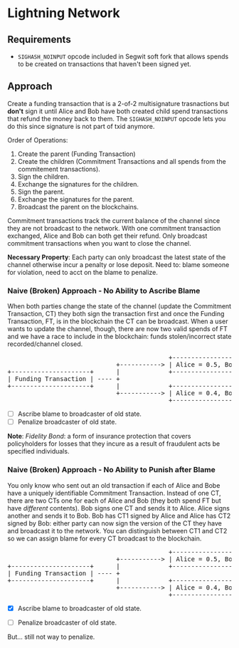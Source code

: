 Lightning Network
=================

Requirements
------------
* `SIGHASH_NOINPUT` opcode included in Segwit soft fork that allows spends to be created on transactions that haven't been signed yet.


Approach
---------
Create a funding transaction that is a 2-of-2 multisignature trasnactions but **don't** sign it until Alice and Bob have both created child spend transactions that refund the money back to them.
The `SIGHASH_NOINPUT` opcode lets you do this since signature is not part of txid anymore.

Order of Operations:
1. Create the parent (Funding Transaction)
2. Create the children (Commitment Transactions and all spends from the commitement transactions).
3. Sign the children.
4. Exchange the signatures for the children.
5. Sign the parent.
6. Exchange the signatures for the parent.
7. Broadcast the parent on the blockchains.

Commitment transactions track the current balance of the channel since they are not broadcast to the network. With one commitment transaction exchanged, Alice and Bob can both get their refund.
Only broadcast commitment transactions when you want to close the channel.

**Necessary Property**: Each party can only broadcast the latest state of the channel otherwise incur a penalty or lose deposit. Need to: blame someone for violation, need to acct on the blame to penalize.

### Naive (Broken) Approach - No Ability to Ascribe Blame
When both parties change the state of the channel (update the Commitment Transaction, CT) they both sign the transaction first and once the Funding Transaction, FT, is in the blockchain the CT can be broadcast.
When a user wants to update the channel, though, there are now two valid spends of FT and we have a race to include in the blockchain: funds stolen/incorrect state recorded/channel closed.
<pre>
                                           +------------------------+
                             +-----------> | Alice = 0.5, Bob = 0.5 | (Old state signed by both)
+---------------------+      |             +------------------------+
| Funding Transaction | ---- +
+---------------------+      |             +------------------------+
                             +-----------> | Alice = 0.4, Bob = 0.6 | (Newest state signe by both)
                                           +------------------------+
</pre>             

- [ ] Ascribe blame to broadcaster of old state.
- [ ] Penalize broadcaster of old state.

**Note**: _Fidelity Bond_: a form of insurance protection that covers policyholders for losses that they incure as a result of fraudulent acts be specified individuals.

### Naive (Broken) Approach - No Ability to Punish after Blame
You only know who sent out an old transaction if each of Alice and Bobe have a uniquely identifiable Commitment Transaction.
Instead of one CT, there are two CTs one for each of Alice and Bob (they both spend FT but have *different* contents).
Bob signs one CT and sends it to Alice. Alice signs another and sends it to Bob.
Bob has CT1 signed by Alice and Alice has CT2 signed by Bob: either party can now sign the version of the CT they have and broadcast it to the network.
You can distinguish between CT1 and CT2 so we can assign blame for every CT broadcast to the blockchain.
<pre>
                                           +------------------------+
                             +-----------> | Alice = 0.5, Bob = 0.5 | (CT1, signed by Alice)
+---------------------+      |             +------------------------+
| Funding Transaction | ---- +
+---------------------+      |             +------------------------+
                             +-----------> | Alice = 0.4, Bob = 0.6 | (CT2, signed by Bob)
                                           +------------------------+
</pre>             

- [x] Ascribe blame to broadcaster of old state.
- [ ] Penalize broadcaster of old state.


But... still not way to penalize.


